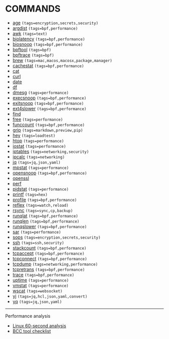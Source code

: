 # COMMANDS
- [age](./AGE/index.md) `(tags=encryption,secrets,security)`
- [argdist](./ARGDIST/index.md) `(tags=bpf,performance)`
- [awk](./AWK/index.md) `(tags=text)`
- [biolatency](./BIOLATENCY/index.md) `(tags=bpf,performance)`
- [biosnoop](./BIOSNOOP/index.md) `(tags=bpf,performance)`
- [bpftool](./BPFTOOL/index.md) `(tags=bpf)`
- [bpftrace](./BPFTRACE/index.md) `(tags=bpf)`
- [brew](./BREW/index.md) `(tags=mac,macos,macosx,package,manager)`
- [cachestat](./CACHESTAT/index.md) `(tags=bpf,performance)`
- [cat](./CAT/index.md)
- [curl](./CURL/index.md)
- [date](./DATE/index.md)
- [df](./DF/index.md)
- [dmesg](./DMESG/index.md) `(tags=performance)`
- [execsnoop](./EXECSNOOP/index.md) `(tags=bpf,performance)`
- [exitsnoop](./EXITSNOOP/index.md) `(tags=bpf,performance)`
- [ext4slower](./EXT4SLOWER/index.md) `(tags=bpf,performance)`
- [find](./FIND/index.md)
- [free](./FREE/index.md) `(tags=performance)`
- [funccount](./FUNCCOUNT/index.md) `(tags=bpf,performance)`
- [grip](./GRIP/index.md) `(tags=markdown,preview,pip)`
- [hey](./HEY/index.md) `(tags=loadtest)`
- [htop](./HTOP/index.md) `(tags=performance)`
- [iostat](./IOSTAT/index.md) `(tags=performance)`
- [iptables](./IPTABLES/index.md) `(tags=networking,security)`
- [ipcalc](./IPCALC/index.md) `(tags=networking)`
- [jq](./JQ/index.md) `(tags=jq,json,yaml)`
- [mpstat](./MPSTAT/index.md) `(tags=performance)`
- [opensnoop](./OPENSNOOP/index.md) `(tags=bpf,performance)`
- [openssl](./OPENSSL/index.md)
- [perf](./PERF/index.md)
- [pidstat](./PIDSTAT/index.md) `(tags=performance)`
- [printf](./PRINTF/index.md) `(tags=hex)`
- [profile](./PROFILE/index.md) `(tags=bpf,performance)`
- [reflex](./REFLEX/index.md) `(tags=watch,reload)`
- [rsync](./RSYNC/index.md) `(tags=sync,cp,backup)`
- [runqlat](./RUNQLAT/index.md) `(tags=bpf,performance)`
- [runqlen](./RUNQLEN/index.md) `(tags=bpf,performance)`
- [runqslower](./RUNQSLOWER/index.md) `(tags=bpf,performance)`
- [sar](./SAR/index.md) `(tags=performance)`
- [sops](./SOPS/index.md) `(tags=encryption,secrets,security)`
- [ssh](./SSH/index.md) `(tags=ssh,security)`
- [stackcount](./STACKCOUNT/index.md) `(tags=bpf,performance)`
- [tcpaccept](./TCPACCEPT/index.md) `(tags=bpf,performance)`
- [tcpconnect](./TCPCONNECT/index.md) `(tags=bpf,performance)`
- [tcpdump](./TCPDUMP/index.md) `(tags=networking,performance)`
- [tcpretrans](./TCPRETRANS/index.md) `(tags=bpf,performance)`
- [trace](./TRACE/index.md) `(tags=bpf,performance)`
- [uptime](./UPTIME/index.md) `(tags=performance)`
- [vmstat](./VMSTAT/index.md) `(tags=performance)`
- [wscat](./WSCAT/index.md) `(tags=websocket)`
- [yj](./YJ/index.md) `(tags=jq,hcl,json,yaml,convert)`
- [yq](./YQ/index.md) `(tags=jq,json,yaml)`

---
Performance analysis
- [Linux 60-second analysis](../LINUX_INTERNALS/BPF/book_bpf_performance_tools/ch03.md#linux-60-second-analysis)
- [BCC tool checklist](../LINUX_INTERNALS/BPF/book_bpf_performance_tools/ch03.md#bpf-tool-checklist)
